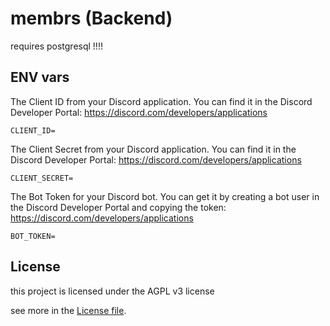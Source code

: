 # membrs (Backend)

requires postgresql !!!!


## ENV vars

The Client ID from your Discord application.
You can find it in the Discord Developer Portal: https://discord.com/developers/applications

````shell
CLIENT_ID=
````

The Client Secret from your Discord application.
You can find it in the Discord Developer Portal: https://discord.com/developers/applications

````shell
CLIENT_SECRET=
````

The Bot Token for your Discord bot.
You can get it by creating a bot user in the Discord Developer Portal and copying the
token: https://discord.com/developers/applications

````shell
BOT_TOKEN=
````


## License

this project is licensed under the AGPL v3 license

see more in the [License file](LICENSE-AGPL-3).
